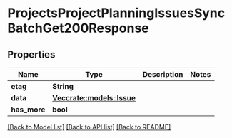 # ProjectsProjectPlanningIssuesSyncBatchGet200Response

## Properties

Name | Type | Description | Notes
------------ | ------------- | ------------- | -------------
**etag** | **String** |  | 
**data** | [**Vec<crate::models::Issue>**](Issue.md) |  | 
**has_more** | **bool** |  | 

[[Back to Model list]](../README.md#documentation-for-models) [[Back to API list]](../README.md#documentation-for-api-endpoints) [[Back to README]](../README.md)


